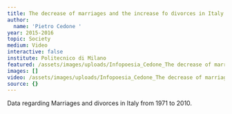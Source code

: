 ```yaml
---
title: The decrease of marriages and the increase fo divorces in Italy
author:
  name: 'Pietro Cedone '
year: 2015-2016
topic: Society
medium: Video
interactive: false
institute: Politecnico di Milano
featured: /assets/images/uploads/Infopoesia_Cedone_The decrease of marriages.png
images: []
video: /assets/images/uploads/Infopoesia_Cedone_The decrease of marriages.mp4
source: {}
---
```

Data regarding Marriages and divorces in Italy from 1971 to 2010.

